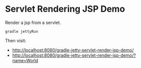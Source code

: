 Servlet Rendering JSP Demo
==========================

Render a jsp from a servlet.

```
gradle jettyRun
```

Then visit:
- <http://localhost:8080/gradle-jetty-servlet-render-jsp-demo/>
- <http://localhost:8080/gradle-jetty-servlet-render-jsp-demo/?name=World>
